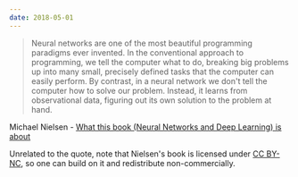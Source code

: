 ```yaml
---
date: 2018-05-01
---
```

> Neural networks are one of the most beautiful programming paradigms ever invented. In the conventional approach to programming, we tell the computer what to do, breaking big problems up into many small, precisely defined tasks that the computer can easily perform. By contrast, in a neural network we don't tell the computer how to solve our problem. Instead, it learns from observational data, figuring out its own solution to the problem at hand.

Michael Nielsen - [What this book (Neural Networks and Deep Learning) is about](http://neuralnetworksanddeeplearning.com/about.html)

Unrelated to the quote, note that Nielsen's book is licensed under [CC BY-NC](https://creativecommons.org/licenses/by-nc/3.0/deed.en_GB), so one can build on it and redistribute non-commercially.
